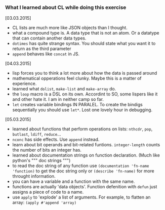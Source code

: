 ### What I learned about CL while doing this exercise

[03.03.2015]

- CL lists are much more like JSON objects than I thought.
- what a compound type is. A data type that is not an atom. Or a
  datatype that can contain another data types.
- `dotimes` has quite strange syntax. You should state what you want it
  to return as the third parameter
- `append` behaves like `concat` in JS.

[04.03.2015]

- lisp forces you to think a lot more about how the data is passed
  around
- mathematical opperations feel clunky. Maybe this is a matter of
  experience.
- learned what `dolist`, `make-list` and `make-array` do.
- the `loop` macro is a DSL on its own. Accordint to SO, some lispers
  like it and other hate it. I am in neither camp so far.
- `let` creates variable bindings IN PARALEL. To create the
  bindigs sequentially you should use `let*`. Lost one lovely hour in debugging.

[05.03.2015]

- learned about functions that perform operations on lists: `nthcdr`, `pop`, `butlast`, `ldiff`, `reduce`...
- `nconc` has side effects. Use `append` instead.
- learn about bit operands and bit-related funtions. `integer-length` counts the number of bits an
  integer has.
- learned about documentation
  strings on function declaration. (Much like python's """ doc
strings """)
- to read the doc string of any function use `(documentation 'fn-name 'function)` to get the doc string only or `(describe 'fn-name)` for more throught information.
- you can have a variable and a function with the same name.
- functions are actually 'data objects'. Function defenition with
  `defun` just assigns a piece of code to a name.
- use `apply` to 'explode' a list of arguments. For example, to
  flatten an array: `(apply #'append 'array)`

